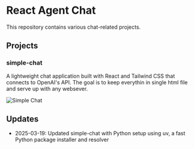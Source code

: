 # React Agent Chat

This repository contains various chat-related projects.

## Projects

### simple-chat
A lightweight chat application built with React and Tailwind CSS that connects to OpenAI's API. The goal is to keep everythin in single html file and serve up with any websever.

![Simple Chat](https://github.com/user-attachments/assets/df831432-b0c3-4094-8241-e8322e94ee7f)


## Updates

- 2025-03-19: Updated simple-chat with Python setup using uv, a fast Python package installer and resolver
